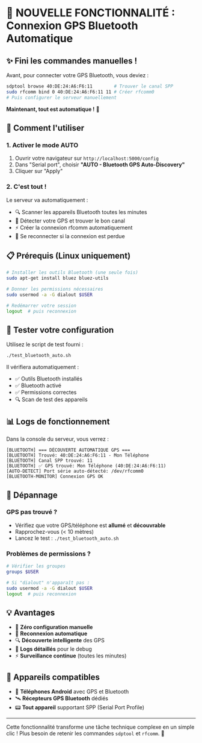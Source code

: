 # 🚀 NOUVELLE FONCTIONNALITÉ : Connexion GPS Bluetooth Automatique

## ✨ Fini les commandes manuelles !

Avant, pour connecter votre GPS Bluetooth, vous deviez :

```bash
sdptool browse 40:DE:24:A6:F6:11        # Trouver le canal SPP
sudo rfcomm bind 0 40:DE:24:A6:F6:11 11 # Créer rfcomm0
# Puis configurer le serveur manuellement
```

**Maintenant, tout est automatique !** 🎉

## 🔧 Comment l'utiliser

### 1. Activer le mode AUTO
1. Ouvrir votre navigateur sur `http://localhost:5000/config`
2. Dans "Serial port", choisir **"AUTO - Bluetooth GPS Auto-Discovery"**
3. Cliquer sur "Apply"

### 2. C'est tout !
Le serveur va automatiquement :
- 🔍 Scanner les appareils Bluetooth toutes les minutes
- 🔗 Détecter votre GPS et trouver le bon canal
- ⚡ Créer la connexion rfcomm automatiquement
- 🔄 Se reconnecter si la connexion est perdue

## 📋 Prérequis (Linux uniquement)

```bash
# Installer les outils Bluetooth (une seule fois)
sudo apt-get install bluez bluez-utils

# Donner les permissions nécessaires
sudo usermod -a -G dialout $USER

# Redémarrer votre session
logout  # puis reconnexion
```

## 🧪 Tester votre configuration

Utilisez le script de test fourni :

```bash
./test_bluetooth_auto.sh
```

Il vérifiera automatiquement :
- ✅ Outils Bluetooth installés
- ✅ Bluetooth activé  
- ✅ Permissions correctes
- 🔍 Scan de test des appareils

## 📊 Logs de fonctionnement

Dans la console du serveur, vous verrez :

```
[BLUETOOTH] === DÉCOUVERTE AUTOMATIQUE GPS ===
[BLUETOOTH] Trouvé: 40:DE:24:A6:F6:11 - Mon Téléphone
[BLUETOOTH] Canal SPP trouvé: 11
[BLUETOOTH] ✅ GPS trouvé: Mon Téléphone (40:DE:24:A6:F6:11)
[AUTO-DETECT] Port série auto-détecté: /dev/rfcomm0
[BLUETOOTH-MONITOR] Connexion GPS OK
```

## 🔧 Dépannage

### GPS pas trouvé ?
- Vérifiez que votre GPS/téléphone est **allumé** et **découvrable**
- Rapprochez-vous (< 10 mètres)
- Lancez le test : `./test_bluetooth_auto.sh`

### Problèmes de permissions ?
```bash
# Vérifier les groupes
groups $USER

# Si "dialout" n'apparaît pas :
sudo usermod -a -G dialout $USER
logout  # puis reconnexion
```

## 💡 Avantages

- 🚀 **Zéro configuration manuelle** 
- 🔄 **Reconnexion automatique**
- 🔍 **Découverte intelligente** des GPS
- 📝 **Logs détaillés** pour le debug
- ⚡ **Surveillance continue** (toutes les minutes)

## 🎯 Appareils compatibles

- 📱 **Téléphones Android** avec GPS et Bluetooth
- 🛰️ **Récepteurs GPS Bluetooth** dédiés  
- 📟 **Tout appareil** supportant SPP (Serial Port Profile)

---

Cette fonctionnalité transforme une tâche technique complexe en un simple clic ! 
Plus besoin de retenir les commandes `sdptool` et `rfcomm`. 🎉
